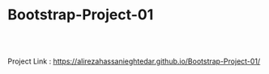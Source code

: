 # Bootstrap-Project-01
<br><br>

Project Link : https://alirezahassanieghtedar.github.io/Bootstrap-Project-01/